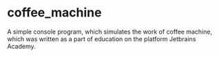 # coffee_machine
A simple console program, which simulates the work of coffee machine, which was written as a part of education on the platform Jetbrains Academy.
